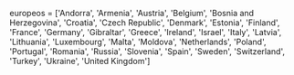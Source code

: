 europeos = ['Andorra', 'Armenia', 'Austria', 'Belgium', 'Bosnia and Herzegovina', 'Croatia', 'Czech Republic', 'Denmark', 'Estonia', 'Finland', 'France', 'Germany', 'Gibraltar', 'Greece', 'Ireland', 'Israel', 'Italy', 'Latvia', 'Lithuania', 'Luxembourg', 'Malta', 'Moldova', 'Netherlands', 'Poland', 'Portugal', 'Romania', 'Russia', 'Slovenia', 'Spain', 'Sweden', 'Switzerland', 'Turkey', 'Ukraine', 'United Kingdom']
